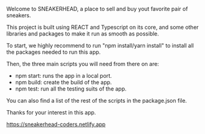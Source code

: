 Welcome to SNEAKERHEAD, a place to sell and buy yout favorite pair of sneakers.

This project is built using REACT and Typescript on its core, and some other libraries and packages to make it run as smooth as possible.

To start, we highly recommend to run "npm install/yarn install" to install all the packages needed to run this app.

Then, the three main scripts you will need from there on are:

- npm start: runs the app in a local port.
- npm build: create the build of the app.
- npm test: run all the testing suits of the app.

You can also find a list of the rest of the scripts in the package.json file.

Thanks for your interest in this app.

https://sneakerhead-coders.netlify.app
